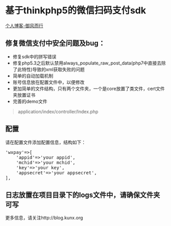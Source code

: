 基于thinkphp5的微信扫码支付sdk
===============

[个人博客-御风而行](http://blog.kunx.org)

## 修复微信支付中安全问题及bug：

 * 修复sdk中的拼写错误
 * 修复php5.3之后默认禁用always_populate_raw_post_data(php7中直接去除了此特性)导致的xml获取失败的问题
 * 简单的自动加载机制
 * 账号信息放在配置文件中，以便修改
 * 更加简单的文件结构，只有两个文件夹，一个是core放置了类文件，cert文件夹放置证书
 * 完善的demo文件
> application/index/controller/Index.php


## 配置
请在配置文件添加配置信息，结构如下：
 <pre>
'wxpay'=>[
    'appid'=>'your appid',
    'mchid'=>'your mchid',
    'key'=>'your key',
    'appsecret'=>'your appsecret',
],
</pre>
## 日志放置在项目目录下的logs文件中，请确保文件夹可写




更多信息，请关注http://blog.kunx.org
